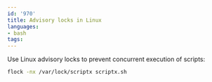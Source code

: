 ```yaml
---
id: '970'
title: Advisory locks in Linux
languages:
- bash
tags:
---
```

Use Linux advisory locks to prevent concurrent execution of scripts:

```bash
flock -nx /var/lock/scriptx scriptx.sh
```
